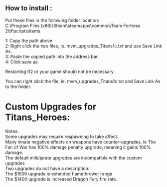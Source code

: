 ## How to install :
Put these files in the following folder location:\
C:\Program Files (x86)\Steam\steamapps\common\Team Fortress 2\tf\scripts\items

1: Copy the path above\
2: Right click the two files, ie. mvm_upgrades_Titans1c.txt and use Save Link As.\
3: Paste the copied path into the address bar.\
4: Click save as.

Restarting tf2 or your game should not be necessary.

You can right click the file, ie. mvm_upgrades_Titans1c.txt and Save Link As to the folder.

# Custom Upgrades for Titans_Heroes:
Notes:\
Some upgrades may require respawning to take affect.\
Many innate negative effects on weapons have counter-upgrades. ie The Fan of War has 100% damage penalty upgrade, meaning it gains 100% damage.\
The default milk/jarate upgrades are incompatible with the custom upgrades\
Two upgrades do not have a description:\
The $1500 upgrade is extended flamethrower range\
The $1400 upgrade is increased Dragon Fury fire rate.

